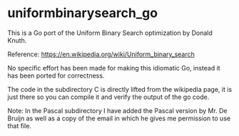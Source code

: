 # uniformbinarysearch_go

This is a Go port of the Uniform Binary Search optimization by Donald Knuth.

Reference: https://en.wikipedia.org/wiki/Uniform_binary_search

No specific effort has been made for making this idiomatic Go, instead it has been ported for correctness.

The code in the subdirectory C is directly lifted from the wikipedia page, it is just there so you can compile it and verify the output of the go code.

Note: In the Pascal subdirectory I have added the Pascal version by Mr. De Bruijn as well as a copy of the email in which he gives me permission to use that file.